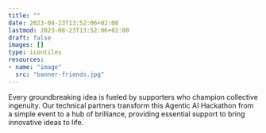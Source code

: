 ```yaml
---
title: ""
date: 2023-08-23T13:52:06+02:00
lastmod: 2023-08-23T13:52:06+02:00
draft: false
images: []
type: icontiles
resources:
- name: "image"
  src: "banner-friends.jpg"
---
```


Every groundbreaking idea is fueled by supporters who champion collective ingenuity. Our technical partners transform this Agentic AI Hackathon from a simple event to a hub of brilliance, providing essential support to bring innovative ideas to life.
<style>
  img[src$="Amazon_Web_Services_Logo.png"] { max-width: 150px !important; padding-top: 50px !important; padding-bottom: 50px !important }
  img[src$="microsoft_ai.png"] { padding-top: 15px !important; padding-bottom: 15px !important }
  img[src$="n8n/logo.svg"] { padding-top: 54px !important; padding-bottom: 54px !important; max-width: 250px !important }
</style>